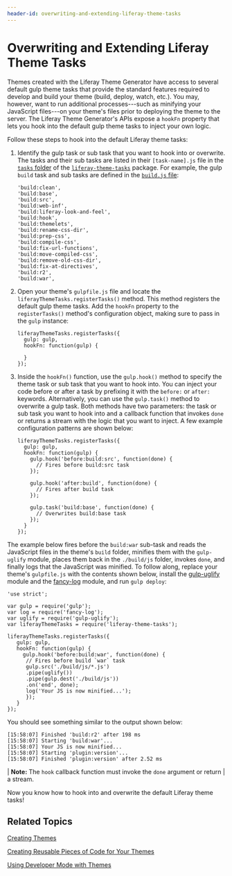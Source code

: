 ```yaml
---
header-id: overwriting-and-extending-liferay-theme-tasks
---
```


# Overwriting and Extending Liferay Theme Tasks

Themes created with the Liferay Theme Generator have access to several default 
gulp theme tasks that provide the standard features required to develop and 
build your theme (build, deploy, watch, etc.). You may, however, want to run 
additional processes---such as minifying your JavaScript files---on your theme's 
files prior to deploying the theme to the server. The Liferay Theme Generator's 
APIs expose a `hookFn` property that lets you hook into the default gulp theme 
tasks to inject your own logic. 

Follow these steps to hook into the default Liferay theme tasks: 

1.  Identify the gulp task or sub task that you want to hook into or overwrite. 
    The tasks and their sub tasks are listed in their `[task-name].js` file in 
    the 
    [`tasks` folder](https://github.com/liferay/liferay-themes-sdk/tree/master/packages/liferay-theme-tasks/tasks) 
    of the 
    [`liferay-theme-tasks`](https://github.com/liferay/liferay-themes-sdk/tree/master/packages/liferay-theme-tasks) 
    package. For example, the gulp `build` task and sub tasks are defined in the 
    [`build.js` file](https://github.com/liferay/liferay-themes-sdk/blob/master/packages/liferay-theme-tasks/tasks/build.js#L25-L39): 

        'build:clean',
        'build:base',
        'build:src',
        'build:web-inf',
        'build:liferay-look-and-feel',
        'build:hook',
        'build:themelets',
        'build:rename-css-dir',
        'build:prep-css',
        'build:compile-css',
        'build:fix-url-functions',
        'build:move-compiled-css',
        'build:remove-old-css-dir',
        'build:fix-at-directives',
        'build:r2',
        'build:war',

2.  Open your theme's `gulpfile.js` file and locate the 
    `liferayThemeTasks.registerTasks()` method. This method registers the 
    default gulp theme tasks. Add the `hookFn` property to the `registerTasks()` 
    method's configuration object, making sure to pass in the `gulp` instance:

        liferayThemeTasks.registerTasks({
          gulp: gulp,
          hookFn: function(gulp) {
            
          }
        });
    
3.  Inside the `hookFn()` function, use the `gulp.hook()` method to specify the 
    theme task or sub task that you want to hook into. You can inject your code 
    before or after a task by prefixing it with the `before:` or `after:` 
    keywords. Alternatively, you can use the `gulp.task()` method to overwrite 
    a gulp task. Both methods have two parameters: the task or sub task you want 
    to hook into and a callback function that invokes `done` or returns a stream 
    with the logic that you want to inject. A few example configuration patterns 
    are shown below:
    
        liferayThemeTasks.registerTasks({
          gulp: gulp,
          hookFn: function(gulp) {
            gulp.hook('before:build:src', function(done) {
              // Fires before build:src task
            });

            gulp.hook('after:build', function(done) {
              // Fires after build task
            });

            gulp.task('build:base', function(done) {
              // Overwrites build:base task
            });
          }
        });   

The example below fires before the `build:war` sub-task and reads the JavaScript 
files in the theme's `build` folder, minifies them with the `gulp-uglify` 
module, places them back in the `./build/js` folder, invokes `done`, and finally 
logs that the JavaScript was minified. To follow along, replace your theme's 
`gulpfile.js` with the contents shown below, install the 
[gulp-uglify](https://www.npmjs.com/package/gulp-uglify) 
module and the 
[fancy-log](https://www.npmjs.com/package/fancy-log) 
module, and run `gulp deploy`:

    'use strict';

    var gulp = require('gulp');
    var log = require('fancy-log');
    var uglify = require('gulp-uglify');
    var liferayThemeTasks = require('liferay-theme-tasks');

    liferayThemeTasks.registerTasks({
       gulp: gulp,
       hookFn: function(gulp) {
         gulp.hook('before:build:war', function(done) {
          // Fires before build `war` task
          gulp.src('./build/js/*.js')
          .pipe(uglify())
          .pipe(gulp.dest('./build/js'))
          .on('end', done);
          log('Your JS is now minified...');
          });
       }
    });

You should see something similar to the output shown below:

    [15:58:07] Finished 'build:r2' after 198 ms
    [15:58:07] Starting 'build:war'...
    [15:58:07] Your JS is now minified...
    [15:58:07] Starting 'plugin:version'...
    [15:58:07] Finished 'plugin:version' after 2.52 ms

| **Note:** The `hook` callback function must invoke the `done` argument or return
| a stream.

Now you know how to hook into and overwrite the default Liferay theme tasks! 

## Related Topics

[Creating Themes](/docs/7-1/tutorials/-/knowledge_base/t/creating-themes)

[Creating Reusable Pieces of Code for Your Themes](/docs/7-1/tutorials/-/knowledge_base/t/creating-reusable-pieces-of-code-for-your-themes)

[Using Developer Mode with Themes](/docs/7-1/tutorials/-/knowledge_base/t/using-developer-mode-with-themes)
